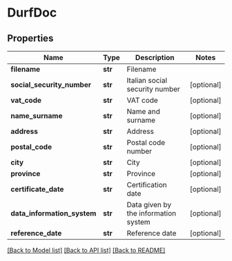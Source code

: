 # DurfDoc


## Properties
Name | Type | Description | Notes
------------ | ------------- | ------------- | -------------
**filename** | **str** | Filename | 
**social_security_number** | **str** | Italian social security number | [optional] 
**vat_code** | **str** | VAT code | [optional] 
**name_surname** | **str** | Name and surname | [optional] 
**address** | **str** | Address | [optional] 
**postal_code** | **str** | Postal code number | [optional] 
**city** | **str** | City | [optional] 
**province** | **str** | Province | [optional] 
**certificate_date** | **str** | Certification date | [optional] 
**data_information_system** | **str** | Data given by the information system | [optional] 
**reference_date** | **str** | Reference date | [optional] 

[[Back to Model list]](../README.md#documentation-for-models) [[Back to API list]](../README.md#documentation-for-api-endpoints) [[Back to README]](../README.md)


